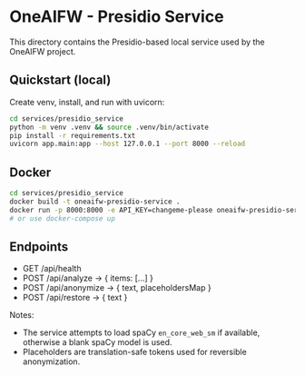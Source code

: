 # OneAIFW - Presidio Service

This directory contains the Presidio-based local service used by the OneAIFW project.

## Quickstart (local)
Create venv, install, and run with uvicorn:
```bash
cd services/presidio_service
python -m venv .venv && source .venv/bin/activate
pip install -r requirements.txt
uvicorn app.main:app --host 127.0.0.1 --port 8000 --reload
```

## Docker
```bash
cd services/presidio_service
docker build -t oneaifw-presidio-service .
docker run -p 8000:8000 -e API_KEY=changeme-please oneaifw-presidio-service
# or use docker-compose up
```

## Endpoints
- GET /api/health
- POST /api/analyze -> { items: [...] }
- POST /api/anonymize -> { text, placeholdersMap }
- POST /api/restore -> { text }

Notes:
- The service attempts to load spaCy `en_core_web_sm` if available, otherwise a blank spaCy model is used.
- Placeholders are translation-safe tokens used for reversible anonymization.
